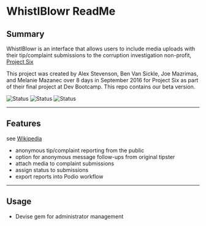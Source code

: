 # WhistlBlowr ReadMe

## Summary

WhistlBlowr is an interface that allows users to include media uploads with their tip/complaint submissions to the corruption investigation non-profit, [Project Six](https://thesecretsix.com/)

This project was created by Alex Stevenson, Ben Van Sickle, Joe Mazrimas, and Melanie Mazanec over 8 days in September 2016 for Project Six as part of their final project at Dev Bootcamp.  This repo contains our beta version.


![Status](https://img.shields.io/badge/Rails-ver_5.0-brightgreen.svg)
![Status](https://img.shields.io/badge/Ruby-ver_2.3.1-green.svg)
![Status](https://img.shields.io/packagist/l/doctrine/orm.svg)

----
## Features
see [Wikipedia](http://en.wikipedia.org/wiki/Markdown)

* anonymous tip/complaint reporting from the public
* option for anonymous message follow-ups from original tipster
* attach media to complaint submissions
* assign status to submissions
* export reports into Podio workflow



----
## Usage

* Devise gem for administrator management

